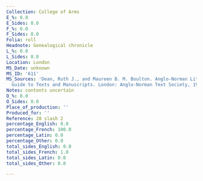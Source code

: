 ```yaml
---
Collection: College of Arms
E_%: 0.0
E_Sides: 0.0
F_%: 0.0
F_Sides: 0.0
Folia: roll
Headnote: Genealogical chronicle
L_%: 0.0
L_Sides: 0.0
Location: London
MS_Date: unknown
MS_ID: '611'
MS_Sources: 'Dean, Ruth J., and Maureen B. M. Boulton. Anglo-Norman Literature: A
  Guide to Texts and Manuscripts. London: Anglo-Norman Text Society, 1999.'
Notes: contents uncertain
O_%: 0.0
O_Sides: 0.0
Place_of_production: ''
Produced_for: ''
Reference: 20 slash 2
percentage_English: 0.0
percentage_French: 100.0
percentage_Latin: 0.0
percentage_Other: 0.0
total_sides_English: 0.0
total_sides_French: 1.0
total_sides_Latin: 0.0
total_sides_Other: 0.0

---
```

